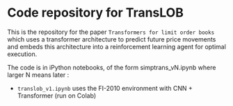 # Code repository for TransLOB 

This is the repository for the paper ``Transformers for limit order books`` which uses a transformer architecture to predict future price movements and embeds this architecture into a reinforcement learning agent for optimal execution.

The code is in iPython notebooks, of the form simptrans_vN.ipynb where larger N means later :

* ``translob_v1.ipynb`` uses the FI-2010 environment with CNN + Transformer (run on Colab) 
